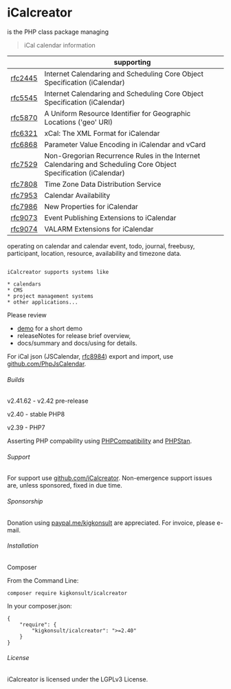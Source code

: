 # iCalcreator

is the PHP class package managing

> iCal calendar information

| |supporting|
|---|---|
|[rfc2445]|Internet Calendaring and Scheduling Core Object Specification (iCalendar)|
|[rfc5545]|Internet Calendaring and Scheduling Core Object Specification (iCalendar)|
|[rfc5870]|A Uniform Resource Identifier for Geographic Locations ('geo' URI)|
|[rfc6321]|xCal: The XML Format for iCalendar|
|[rfc6868]|Parameter Value Encoding in iCalendar and vCard|
|[rfc7529]|Non-Gregorian Recurrence Rules in the Internet Calendaring and Scheduling Core Object Specification (iCalendar)|
|[rfc7808]|Time Zone Data Distribution Service|
|[rfc7953]|Calendar Availability|
|[rfc7986]|New Properties for iCalendar|
|[rfc9073]|Event Publishing Extensions to iCalendar|
|[rfc9074]|VALARM Extensions for iCalendar|

operating on calendar and
calendar event, todo, journal, freebusy, participant, location, resource, availability and timezone data.

~~~~~~~~

iCalcreator supports systems like

* calendars
* CMS
* project management systems
* other applications...

~~~~~~~~

Please review 
- [demo] for a short demo 
- releaseNotes for release brief overview,
- docs/summary and docs/using for details.

For iCal json (JSCalendar, [rfc8984]) export and import, use [github.com/PhpJsCalendar].

###### Builds

v2.41.62 - v2.42 pre-release

v2.40 - stable PHP8

v2.39 - PHP7

Asserting PHP compability using [PHPCompatibility] and [PHPStan].

###### Support

For support use [github.com/iCalcreator]. Non-emergence support issues are, unless sponsored, fixed in due time.


###### Sponsorship

Donation using [paypal.me/kigkonsult] are appreciated.
For invoice, please e-mail</a>.

###### Installation

Composer

From the Command Line:

```
composer require kigkonsult/icalcreator
```

In your composer.json:

```
{
    "require": {
        "kigkonsult/icalcreator": ">=2.40"
    }
}
```

###### License

iCalcreator is licensed under the LGPLv3 License.

[demo]:docs/demoUsage.md
[github.com/iCalcreator]:https://github.com/iCalcreator/iCalcreator/issues
[github.com/PhpJsCalendar]:https://github.com/iCalcreator/PhpJsCalendar
[paypal.me/kigkonsult]:https://paypal.me/kigkonsult
[PHPCompatibility]:https://github.com/PHPCompatibility/PHPCompatibility
[PHPStan]:https://github.com/phpstan/phpstan
[rfc2445]:https://www.rfc-editor.org/info/rfc2445
[rfc5545]:https://www.rfc-editor.org/info/rfc5545
[rfc5870]:https://www.rfc-editor.org/info/rfc5870
[rfc6321]:https://www.rfc-editor.org/info/rfc6321
[rfc6868]:https://www.rfc-editor.org/info/rfc6868
[rfc7529]:https://www.rfc-editor.org/info/rfc7529
[rfc7808]:https://www.rfc-editor.org/info/rfc7808
[rfc7953]:https://www.rfc-editor.org/info/rfc7953
[rfc7986]:https://www.rfc-editor.org/info/rfc7986
[rfc8984]:https://www.rfc-editor.org/info/rfc8984
[rfc9073]:https://www.rfc-editor.org/info/rfc9073
[rfc9074]:https://www.rfc-editor.org/info/rfc9074
